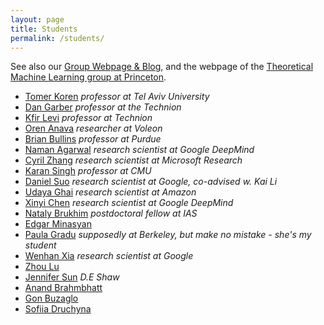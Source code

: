 ```yaml
---
layout: page
title: Students
permalink: /students/
---
```


See also our [Group Webpage & Blog](https://www.minregret.com), and the webpage of the [Theoretical Machine Learning group at Princeton](https://mltheory.cs.princeton.edu/).

- [Tomer Koren](https://tomerkoren.github.io/) *professor at Tel Aviv University*
- [Dan Garber](https://dangar.net.technion.ac.il/) *professor at the Technion*
- [Kfir Levi](https://kfiryehud.wixsite.com/kfir-y-levy) *professor at Technion*
- [Oren Anava](https://www.linkedin.com/in/oren-anava-ba97954b/) *researcher at Voleon*
- [Brian Bullins](https://bbullins.github.io/) *professor at Purdue*
- [Naman Agarwal](https://naman33k.github.io/) *research scientist at Google DeepMind*
- [Cyril Zhang](https://cyrilzhang.com/) *research scientist at Microsoft Research*
- [Karan Singh](https://i-am-karan-singh.github.io/) *professor at CMU*
- [Daniel Suo](https://www.danielsuo.com/) *research scientist at Google, co-advised w. Kai Li*
- [Udaya Ghai](https://www.cs.princeton.edu/~ughai/) *research scientist at Amazon*
- [Xinyi Chen](https://xinyi.github.io/) *research scientist at Google DeepMind*
- [Nataly Brukhim](https://www.cs.princeton.edu/~nbrukhim/) *postdoctoral fellow at IAS*
- [Edgar Minasyan](https://minasyan.github.io/)
- [Paula Gradu](https://paula-gradu.github.io/) *supposedly at Berkeley, but make no mistake - she's my student*
- [Wenhan Xia](https://ece.princeton.edu/people/wenhan-xia) *research scientist at Google*
- [Zhou Lu](https://scholar.google.com/citations?user=17_nX_kAAAAJ&hl)
- [Jennifer Sun](https://jysun105.github.io/) *D.E Shaw*
- [Anand Brahmbhatt](https://anand-10-prog.github.io/)
- [Gon Buzaglo](https://www.buzaglo.me/)
- [Sofiia Druchyna](https://sof0-0.github.io/SofiiaDruchyna/)
